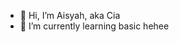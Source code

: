 - 👋 Hi, I’m Aisyah, aka Cia
- 🌱 I’m currently learning basic hehee
  
<!---
dinossillove/dinossillove is a ✨ special ✨ repository because its `README.md` (this file) appears on your GitHub profile.
You can click the Preview link to take a look at your changes.
--->
